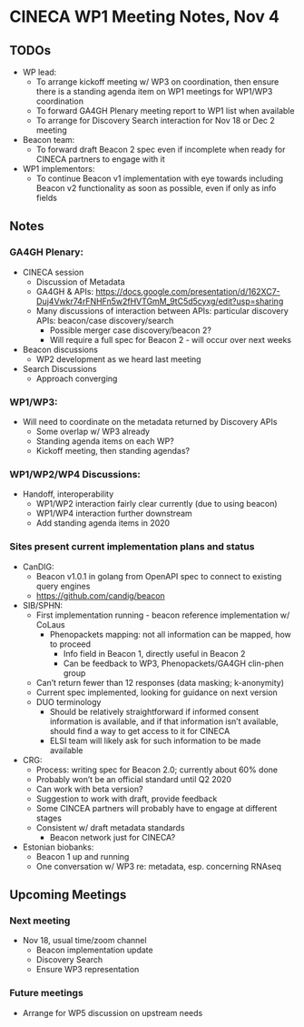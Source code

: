 # CINECA WP1 Meeting Notes, Nov 4

## TODOs

* WP lead:
    - To arrange kickoff meeting w/ WP3 on coordination, then ensure there is a standing agenda item on WP1 meetings for WP1/WP3 coordination
    - To forward GA4GH Plenary meeting report to WP1 list when available
    - To arrange for Discovery Search interaction for Nov 18 or Dec 2 meeting
* Beacon team:
    - To forward draft Beacon 2 spec even if incomplete when ready for CINECA partners to engage with it
* WP1 implementors:
    - To continue Beacon v1 implementation with eye towards including Beacon v2 functionality as soon as possible, even if only as info fields

## Notes

### GA4GH Plenary:

* CINECA session
    - Discussion of Metadata
    - GA4GH & APIs: https://docs.google.com/presentation/d/162XC7-Duj4Vwkr74rFNHFn5w2fHVTGmM_9tC5d5cyxg/edit?usp=sharing
    - Many discussions of interaction between APIs: particular discovery APIs: beacon/case discovery/search
        - Possible merger case discovery/beacon 2?
        - Will require a full spec for Beacon 2 - will occur over next weeks 
* Beacon discussions
    - WP2 development as we heard last meeting
* Search Discussions
    - Approach converging

### WP1/WP3:

* Will need to coordinate on the metadata returned by Discovery APIs
    - Some overlap w/ WP3 already 
    - Standing agenda items on each WP?
    - Kickoff meeting, then standing agendas?

### WP1/WP2/WP4 Discussions:

* Handoff, interoperability
    - WP1/WP2 interaction fairly clear currently (due to using beacon)
    - WP1/WP4 interaction further downstream
    - Add standing agenda items in 2020

### Sites present current implementation plans and status

* CanDIG: 
    - Beacon v1.0.1 in golang from OpenAPI spec to connect to existing query engines
    - https://github.com/candig/beacon
* SIB/SPHN: 
    - First implementation running - beacon reference implementation w/ CoLaus
        - Phenopackets mapping: not all information can be mapped, how to proceed
            - Info field in Beacon 1, directly useful in Beacon 2
            - Can be feedback to WP3, Phenopackets/GA4GH clin-phen group
    - Can’t return fewer than 12 responses (data masking; k-anonymity)
    - Current spec implemented, looking for guidance on next version
    - DUO terminology
        - Should be relatively straightforward if informed consent information is available, and if that information isn’t available, should find a way to get access to it for CINECA
        - ELSI team will likely ask for such information to be made available
* CRG:
    - Process: writing spec for Beacon 2.0; currently about 60% done
    - Probably won’t be an official standard until Q2 2020
    - Can work with beta version?
    - Suggestion to work with draft, provide feedback
    - Some CINCEA partners will probably have to engage at different stages
    - Consistent w/ draft metadata standards
        - Beacon network just for CINECA?
* Estonian biobanks:
    - Beacon 1 up and running
    - One conversation w/ WP3 re: metadata, esp. concerning RNAseq


## Upcoming Meetings

### Next meeting

- Nov 18, usual time/zoom channel
    - Beacon implementation update
    - Discovery Search
    - Ensure WP3 representation

### Future meetings

- Arrange for WP5 discussion on upstream needs
